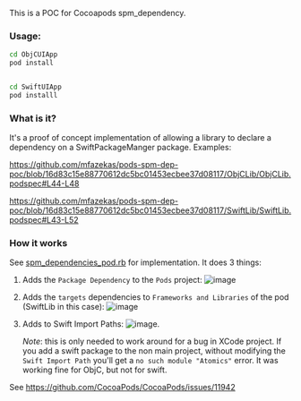 This is a POC for Cocoapods spm_dependency.

### Usage:

```sh
cd ObjCUIApp
pod install


cd SwiftUIApp
pod installl
```


### What is it?

It's a proof of concept implementation of allowing a library to declare a dependency on a SwiftPackageManger package. Examples:

https://github.com/mfazekas/pods-spm-dep-poc/blob/16d83c15e88770612dc5bc01453ecbee37d08117/ObjCLib/ObjCLib.podspec#L44-L48

https://github.com/mfazekas/pods-spm-dep-poc/blob/16d83c15e88770612dc5bc01453ecbee37d08117/SwiftLib/SwiftLib.podspec#L43-L52

### How it works

See [spm_dependencies_pod.rb](https://github.com/mfazekas/pods-spm-dep-poc/blob/main/spm_dependencies_poc.rb) for implementation.
It does 3 things:

1. Adds the `Package Dependency` to the `Pods` project:
      ![image](https://github.com/mfazekas/pods-spm-dep-poc/assets/52435/8cac68e5-3d2d-4add-a391-195a7768d350)
2. Adds the `targets` dependencies to `Frameworks and Libraries` of the pod (SwiftLib in this case):
      ![image](https://github.com/mfazekas/pods-spm-dep-poc/assets/52435/22ce481a-4e7b-4094-a959-186ec98ac765)
3. Adds to Swift Import Paths:
      ![image](https://github.com/mfazekas/pods-spm-dep-poc/assets/52435/34f61d2e-6aae-4718-ae50-82cad9b83785).
      
      *Note*: this is only needed to work around for a bug in XCode project. If you add a swift package to the non main project, without modifying the `Swift Import Path` you'll get a `no such module "Atomics"` error. It was working fine for ObjC, but not for swift.
 

See https://github.com/CocoaPods/CocoaPods/issues/11942




